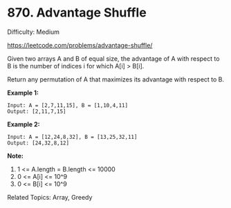 # 870. Advantage Shuffle

Difficulty: Medium

https://leetcode.com/problems/advantage-shuffle/

Given two arrays A and B of equal size, the advantage of A with respect to B is the number of indices i for which A[i] > B[i].

Return any permutation of A that maximizes its advantage with respect to B.
 

**Example 1:**
```
Input: A = [2,7,11,15], B = [1,10,4,11]
Output: [2,11,7,15]
```
**Example 2:**
```
Input: A = [12,24,8,32], B = [13,25,32,11]
Output: [24,32,8,12]
```

**Note:**

1. 1 <= A.length = B.length <= 10000
2. 0 <= A[i] <= 10^9
3. 0 <= B[i] <= 10^9

Related Topics: Array, Greedy
